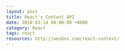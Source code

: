 ```yaml
---
layout: post
title: React's Context API
date: 2018-03-14 00:00:00 +0000
category: React
tags: react
resources: http://wesbos.com/react-context/
---
```

